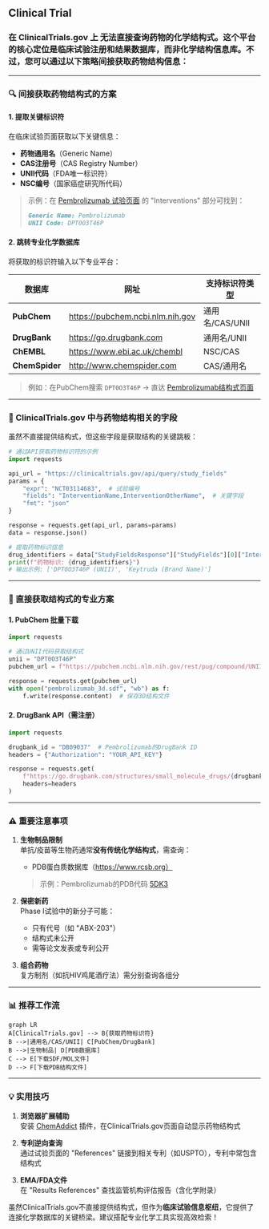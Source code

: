 ## Clinical Trial 


### 在 **ClinicalTrials.gov** 上 **无法直接查询药物的化学结构式**。这个平台的核心定位是**临床试验注册和结果数据库**，而非化学结构信息库。不过，您可以通过以下策略间接获取药物结构信息：

---

### 🔍 间接获取药物结构式的方案
#### 1. **提取关键标识符**
在临床试验页面获取以下关键信息：
- **药物通用名**（Generic Name）
- **CAS注册号**（CAS Registry Number）
- **UNII代码**（FDA唯一标识符）
- **NSC编号**（国家癌症研究所代码）

> 示例：在 [Pembrolizumab 试验页面](https://clinicaltrials.gov/ct2/show/NCT03114683) 的 "Interventions" 部分可找到：
> ```markdown
> Generic Name: Pembrolizumab
> UNII Code: DPT0O3T46P
> ```

#### 2. **跳转专业化学数据库**
将获取的标识符输入以下专业平台：

| 数据库 | 网址 | 支持标识符类型 |
|--------|------|----------------|
| **PubChem** | https://pubchem.ncbi.nlm.nih.gov | 通用名/CAS/UNII |
| **DrugBank** | https://go.drugbank.com | 通用名/UNII |
| **ChEMBL** | https://www.ebi.ac.uk/chembl | NSC/CAS |
| **ChemSpider** | http://www.chemspider.com | CAS/通用名 |

> 例如：在PubChem搜索 `DPT0O3T46P` → 直达 [Pembrolizumab结构式页面](https://pubchem.ncbi.nlm.nih.gov/compound/Pembrolizumab)

---

### 📌 ClinicalTrials.gov 中与药物结构相关的字段
虽然不直接提供结构式，但这些字段是获取结构的关键跳板：
```python
# 通过API获取药物标识符的示例
import requests

api_url = "https://clinicaltrials.gov/api/query/study_fields"
params = {
    "expr": "NCT03114683",  # 试验编号
    "fields": "InterventionName,InterventionOtherName",  # 关键字段
    "fmt": "json"
}

response = requests.get(api_url, params=params)
data = response.json()

# 提取药物标识信息
drug_identifiers = data["StudyFieldsResponse"]["StudyFields"][0]["InterventionOtherName"]
print(f"药物标识: {drug_identifiers}")
# 输出示例: ['DPT0O3T46P (UNII)', 'Keytruda (Brand Name)']
```

---

### 💊 直接获取结构式的专业方案
#### 1. **PubChem 批量下载**
```python
import requests

# 通过UNII代码获取结构式
unii = "DPT0O3T46P"
pubchem_url = f"https://pubchem.ncbi.nlm.nih.gov/rest/pug/compound/UNII/{unii}/SDF?record_type=3d"

response = requests.get(pubchem_url)
with open("pembrolizumab_3d.sdf", "wb") as f:
    f.write(response.content)  # 保存3D结构文件
```

#### 2. **DrugBank API**（需注册）
```python
import requests

drugbank_id = "DB09037"  # Pembrolizumab的DrugBank ID
headers = {"Authorization": "YOUR_API_KEY"}

response = requests.get(
    f"https://go.drugbank.com/structures/small_molecule_drugs/{drugbank_id}.sdf",
    headers=headers
)
```

---

### ⚠️ 重要注意事项
1. **生物制品限制**  
   单抗/疫苗等生物药通常**没有传统化学结构式**，需查询：
   - PDB蛋白质数据库（https://www.rcsb.org）
   > 示例：Pembrolizumab的PDB代码 [5DK3](https://www.rcsb.org/structure/5DK3)

2. **保密新药**  
   Phase I试验中的新分子可能：
   - 只有代号（如 "ABX-203"）
   - 结构式未公开
   - 需等论文发表或专利公开

3. **组合药物**  
   复方制剂（如抗HIV鸡尾酒疗法）需分别查询各组分

---

### 📊 推荐工作流
```mermaid
graph LR
A[ClinicalTrials.gov] --> B{获取药物标识符}
B -->|通用名/CAS/UNII| C[PubChem/DrugBank]
B -->|生物制品| D[PDB数据库]
C --> E[下载SDF/MOL文件]
D --> F[下载PDB结构文件]
```

---

### 💡 实用技巧
1. **浏览器扩展辅助**  
   安装 [ChemAddict](https://www.chemaddict.com/) 插件，在ClinicalTrials.gov页面自动显示药物结构式

2. **专利逆向查询**  
   通过试验页面的 "References" 链接到相关专利（如USPTO），专利中常包含结构式

3. **EMA/FDA文件**  
   在 "Results References" 查找监管机构评估报告（含化学附录）

虽然ClinicalTrials.gov不直接提供结构式，但作为**临床试验信息枢纽**，它提供了连接化学数据库的关键桥梁。建议搭配专业化学工具实现高效检索！

